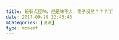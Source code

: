 ```yaml
---
title: 是有点怪味，但是味不大，枣子没熟？？？🤔🤔
date: 2017-09-29 22:45:45
mCategories: [说说]
type: moment
---
```


<div id="pics-20170929224545"></div>

<script>
var data = [
    {"link": "2017-09-29_000000.jpeg", "type": "shuoshuo"}
];
picsRender(data, "pics-20170929224545");
</script>
